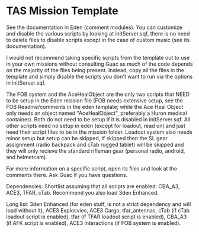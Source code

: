 # TAS Mission Template
 
See the documentation in Eden (comment modules). You can customize and disable the various scripts by looking at initServer.sqf, there is no need to delete files to disable scripts except in the case of custom music (see its documentation).

I would not recommend taking specific scripts from the template out to use in your own missions without consulting Guac as much of the code depends on the majority of the files being present. Instead, copy all the files in the template and simply disable the scripts you don't want to run via the options in initServer.sqf.

The FOB system and the AceHealObject are the only two scripts that NEED to be setup in the Eden mission file (FOB needs extensive setup, see the FOB Readme/comments in the eden template; while the Ace Heal Object only needs an object named "AceHealObject", preferably a Huron medical container). Both do not need to be setup if it is disabled in initServer.sqf. All other scripts need no setup in eden (except for loadout, read on) and just need their script files to be in the mission folder.
Loadout system also needs minor setup but setup can be skipped, if skipped then the SL gear assignment (radio backpack and cTab rugged tablet) will be skipped and they will only recieve the standard rifleman gear (personal radio, android, and helmetcam).

For more information on a specific script, open its files and look at the comments there. Ask Guac if you have questions.

Dependencies:
Shortlist assuming that all scripts are enabled: CBA_A3, ACE3, TFAR, cTab. Recommend you also load 3den Enhanced.

Long list: 3den Enhanced (for eden stuff, is not a strict dependency and will load without it), ACE3 Explosvies, ACE3 Cargo, tfar_antennas, cTab (if cTab loadout script is enabled), tfar (if TFAR loadout script is enabled), CBA_A3 (if AFK script is enabled), ACE3 Interactions (if FOB system is enabled).